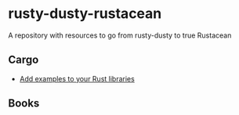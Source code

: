# rusty-dusty-rustacean
A repository with resources to go from rusty-dusty to true Rustacean

## Cargo
- [Add examples to your Rust libraries](http://xion.io/post/code/rust-examples.html)

## Books
